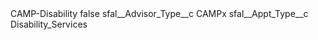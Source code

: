 <?xml version="1.0" encoding="UTF-8"?>
<CustomMetadata xmlns="http://soap.sforce.com/2006/04/metadata" xmlns:xsi="http://www.w3.org/2001/XMLSchema-instance" xmlns:xsd="http://www.w3.org/2001/XMLSchema">
    <label>CAMP-Disability</label>
    <protected>false</protected>
    <values>
        <field>sfal__Advisor_Type__c</field>
        <value xsi:type="xsd:string">CAMPx</value>
    </values>
    <values>
        <field>sfal__Appt_Type__c</field>
        <value xsi:type="xsd:string">Disability_Services</value>
    </values>
</CustomMetadata>
